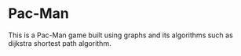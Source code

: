# Pac-Man
This is a Pac-Man game built using graphs and its algorithms such as dijkstra shortest path algorithm.

